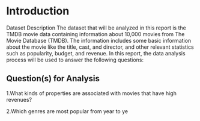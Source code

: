 # Introduction

Dataset Description
The dataset that will be analyzed in this report is the TMDB movie data containing information about 10,000 movies from The Movie Database (TMDB). The information includes some basic information about the movie like the title, cast, and director, and other relevant statistics such as popularity, budget, and revenue. In this report, the data analysis process will be used to answer the following questions:

## Question(s) for Analysis
 1.What kinds of properties are associated with movies that have high revenues?

 2.Which genres are most popular from year to ye
